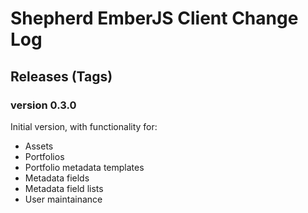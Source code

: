# Shepherd EmberJS Client Change Log

## Releases (Tags)

### version 0.3.0
Initial version, with functionality for:
* Assets 
* Portfolios
* Portfolio metadata templates
* Metadata fields
* Metadata field lists
* User maintainance
